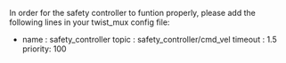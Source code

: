 In order for the safety controller to funtion properly, please add the following lines in your twist_mux config file:

- name    : safety_controller
  topic   : safety_controller/cmd_vel
  timeout : 1.5
  priority: 100

